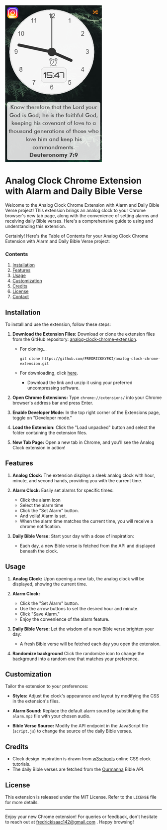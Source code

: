![image](./media/Screenshot.png)
# Analog Clock Chrome Extension with Alarm and Daily Bible Verse

Welcome to the Analog Clock Chrome Extension with Alarm and Daily Bible Verse project! This extension brings an analog clock to your Chrome browser's new tab page, along with the convenience of setting alarms and receiving daily Bible verses. Here's a comprehensive guide to using and understanding this extension.

Certainly! Here's the Table of Contents for your Analog Clock Chrome Extension with Alarm and Daily Bible Verse project:

### Contents
1. [Installation](#installation)
1. [Features](#features)
1. [Usage](#usage)
1. [Customization](#customization)
1. [Credits](#credits)
1. [License](#license)
1. [Contact](#contact)


## Installation

To install and use the extension, follow these steps:

1. **Download the Extension Files:** Download or clone the extension files from the GitHub repository: [analog-clock-chrome-extension](https://github.com/FREDRICKKYEKI/analog-clock-chrome-extension).

    - For cloning...
         ```
         git clone https://github.com/FREDRICKKYEKI/analog-clock-chrome-extension.git
         ```

    - For downloading, click [here](https://github.com/FREDRICKKYEKI/analog-clock-in-js/archive/refs/heads/main.zip).
        - Download the link and unzip it using your preferred uncompressing software.
2. **Open Chrome Extensions:** Type `chrome://extensions/` into your Chrome browser's address bar and press Enter.

3. **Enable Developer Mode:** In the top right corner of the Extensions page, toggle on "Developer mode."

4. **Load the Extension:** Click the "Load unpacked" button and select the folder containing the extension files.

5. **New Tab Page:** Open a new tab in Chrome, and you'll see the Analog Clock extension in action!

## Features

1. **Analog Clock:** The extension displays a sleek analog clock with hour, minute, and second hands, providing you with the current time.

2. **Alarm Clock:** Easily set alarms for specific times:
   - Click the alarm icon
   - Select the alarm time
   - Click the "Set Alarm" button.
   - And voila! Alarm is set.
   - When the alarm time matches the current time, you will receive a chrome notification.

3. **Daily Bible Verse:** Start your day with a dose of inspiration:
   - Each day, a new Bible verse is fetched from the API and displayed beneath the clock.

## Usage

1. **Analog Clock:** Upon opening a new tab, the analog clock will be displayed, showing the current time.

2. **Alarm Clock:**
   - Click the "Set Alarm" button.
   - Use the arrow buttons to set the desired hour and minute.
   - Click "Save Alarm."
   - Enjoy the convenience of the alarm feature.

3. **Daily Bible Verse:** Let the wisdom of a new Bible verse brighten your day:
   - A fresh Bible verse will be fetched each day you open the extension.
 4. **Randomize background** Click the randomize icon to change the background into a random one that matches your preference.

## Customization

Tailor the extension to your preferences:

- **Styles:** Adjust the clock's appearance and layout by modifying the CSS in the extension's files.

- **Alarm Sound:** Replace the default alarm sound by substituting the `alarm.mp3` file with your chosen audio.

- **Bible Verse Source:** Modify the API endpoint in the JavaScript file (`script.js`) to change the source of the daily Bible verses.

## Credits

- Clock design inspiration is drawn from [w3schools](https://www.w3schools.com/about/) online CSS clock tutorials.
- The daily Bible verses are fetched from the [Ourmanna](https://ourmanna.readme.io/reference/getting-started-with-your-api) Bible API.

## License

This extension is released under the MIT License. Refer to the `LICENSE` file for more details.

---

Enjoy your new Chrome extension! For queries or feedback, don't hesitate to reach out at fredrickisaac142@gmail.com . Happy browsing!
